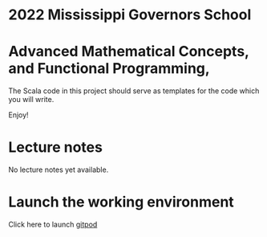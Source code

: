 # 2022 Mississippi Governors School

# Advanced Mathematical Concepts, and Functional Programming,

The Scala code in this project should serve as templates for the
code which you will write.

Enjoy!

# Lecture notes

No lecture notes yet available.

# Launch the working environment

Click here to launch <a href="http://gitpod.io/#https://github.com/jimka2001/mgs-2022">gitpod</a>
